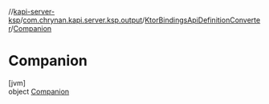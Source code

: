 //[kapi-server-ksp](../../../../index.md)/[com.chrynan.kapi.server.ksp.output](../../index.md)/[KtorBindingsApiDefinitionConverter](../index.md)/[Companion](index.md)

# Companion

[jvm]\
object [Companion](index.md)

